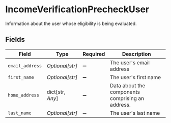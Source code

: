 # IncomeVerificationPrecheckUser

Information about the user whose eligibility is being evaluated.


## Fields

| Field                                            | Type                                             | Required                                         | Description                                      |
| ------------------------------------------------ | ------------------------------------------------ | ------------------------------------------------ | ------------------------------------------------ |
| `email_address`                                  | *Optional[str]*                                  | :heavy_minus_sign:                               | The user's email address                         |
| `first_name`                                     | *Optional[str]*                                  | :heavy_minus_sign:                               | The user's first name                            |
| `home_address`                                   | dict[str, *Any*]                                 | :heavy_minus_sign:                               | Data about the components comprising an address. |
| `last_name`                                      | *Optional[str]*                                  | :heavy_minus_sign:                               | The user's last name                             |